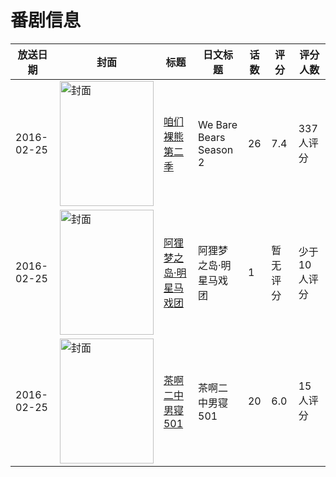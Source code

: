 # 番剧信息

|放送日期|封面|标题|日文标题|话数|评分|评分人数|
|---|---|---|---|---|---|---|
|2016-02-25|<img src="https://lain.bgm.tv/pic/cover/c/6a/5b/170557_R7rrH.jpg" alt="封面" style="width:150px;height:200px;object-fit:cover;">|[咱们裸熊 第二季](https://bangumi.tv/subject/170557)|We Bare Bears Season 2|26|7.4|337人评分|
|2016-02-25|<img src="https://lain.bgm.tv/pic/cover/c/f4/b7/170238_0QRrj.jpg" alt="封面" style="width:150px;height:200px;object-fit:cover;">|[阿狸梦之岛·明星马戏团](https://bangumi.tv/subject/170238)|阿狸梦之岛·明星马戏团|1|暂无评分|少于10人评分|
|2016-02-25|<img src="https://lain.bgm.tv/pic/cover/c/fa/97/170239_gSsR7.jpg" alt="封面" style="width:150px;height:200px;object-fit:cover;">|[茶啊二中男寝501](https://bangumi.tv/subject/170239)|茶啊二中男寝501|20|6.0|15人评分|
